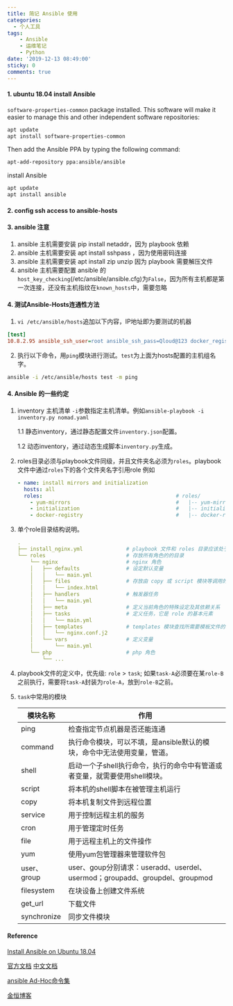 ```yaml
---
title: 简记 Ansible 使用
categories:
  - 个人工具
tags:
    - Ansible
    - 运维笔记
    - Python
date: '2019-12-13 08:49:00'
sticky: 0
comments: true
---
```


#### 1. ubuntu 18.04 install Ansible

`software-properties-common` package installed. This software will make it easier to manage this and other independent software repositories:
```bash
apt update
apt install software-properties-common
```

Then add the Ansible PPA by typing the following command:
```bash
apt-add-repository ppa:ansible/ansible
```

install Ansible
```bash
apt update
apt install ansible
```

#### 2. config ssh access to ansible-hosts


#### 3. ansible 注意

1. ansible 主机需要安装 pip install netaddr，因为 playbook 依赖
2. ansible 主机需要安装 apt install sshpass ，因为使用密码连接
3. ansible 主机需要安装 apt install zip unzip 因为 playbook 需要解压文件
4. ansible 主机需要配置 ansible 的`host_key_checking`(/etc/ansible/ansible.cfg)为`False`，因为所有主机都是第一次连接，还没有主机指纹在`known_hosts`中，需要忽略

#### 4. 测试Ansible-Hosts连通性方法
1. `vi /etc/ansible/hosts`追加以下内容，IP地址即为要测试的机器
```ini
[test]
10.8.2.95 ansible_ssh_user=root ansible_ssh_pass=Qloud@123 docker_registry=true
```
2. 执行以下命令，用`ping`模块进行测试。`test`为上面为hosts配置的主机组名字。
```bash
ansible -i /etc/ansible/hosts test -m ping
```

#### 4. Ansible 的一些约定

1. inventory 主机清单
    `-i`参数指定主机清单。例如`ansible-playbook -i inventory.py nomad.yaml`
   
   1.1 静态inventory，通过静态配置文件`inventory.json`配置。
   
   1.2 动态inventory，通过动态生成脚本`inventory.py`生成。

2. roles目录必须与playbook文件同级，并且文件夹名必须为`roles`。playbook文件中通过`roles`下的各个文件夹名字引用role
    例如 
    ```yaml
    - name: install mirrors and initialization         
      hosts: all                                       
      roles:                                           # roles/
        - yum-mirrors                                  #   |-- yum-mirrors/
        - initialization                               #   |-- initializations/
        - docker-registry                              #   |-- docker-registry/
    ```

3. 单个role目录结构说明。
    ```yaml
    .
    ├── install_nginx.yml              # playbook 文件和 roles 目录应该处于平级目录
    └── roles                          # 存放所有角色的的目录
        └── nginx                      # nginx 角色
        │   ├── defaults               # 设定默认变量
        │   │   └── main.yml
        │   ├── files                  # 存放由 copy 或 script 模块等调用的文件
        │   │   └── index.html
        │   ├── handlers               # 触发器任务
        │   │   └── main.yml
        │   ├── meta                   # 定义当前角色的特殊设定及其依赖关系
        │   ├── tasks                  # 定义任务，它是 role 的基本元素
        │   │   └── main.yml
        │   ├── templates              # templates 模块查找所需要模板文件的目录
        │   │   └── nginx.conf.j2
        │   └── vars                   # 定义变量
        │       └── main.yml
        └── php                        # php 角色
            └── ...
    ```

4. playbook文件的定义中，优先级: `role` > `task`; 如果`task-A`必须要在某`role-B`之前执行，需要将`task-A`封装为`role-A`，放到`role-B`之前。

5. `task`中常用的模块
    
    |  模块名称      |      作用                                                                |
    |---------------|-------------------------------------------------------------------------|
    |  ping	        | 检查指定节点机器是否还能连通                                                |
    |  command	    | 执行命令模块，可以不填，是ansible默认的模块，命令中无法使用变量，管道。          |
    |  shell	    | 启动一个子shell执行命令，执行的命令中有管道或者变量，就需要使用shell模块。       |
    |  script	    | 将本机的shell脚本在被管理主机运行                                           |
    |  copy	        | 将本机复制文件到远程位置                                                   |
    |  service	    | 用于控制远程主机的服务                                                     |
    |  cron	        | 用于管理定时任务                                                          |
    |  file	        | 用于远程主机上的文件操作                                                   |
    |  yum	        | 使用yum包管理器来管理软件包                                                |
    |  user、group	| user、goup分别请求：useradd、userdel、usermod；groupadd、groupdel、groupmod|
    |  filesystem	| 在块设备上创建文件系统                                                     |
    |  get_url	    | 下载文件                                                                 |
    |  synchronize	| 同步文件模块                                                              |
 
 
 
#### Reference

[Install Ansible on Ubuntu 18.04](https://www.digitalocean.com/community/tutorials/how-to-install-and-configure-ansible-on-ubuntu-18-04)

[官方文档](https://docs.ansible.com/ansible/latest/installation_guide/intro_installation.html)
[中文文档](https://ansible-tran.readthedocs.io/en/latest/docs/intro_inventory.html)

[ansible Ad-Hoc命令集](https://blog.csdn.net/yongchaocsdn/article/details/78750469)

[金恒博客](https://yangjinheng.github.io/2017/03/20/Linux/Ansible/)